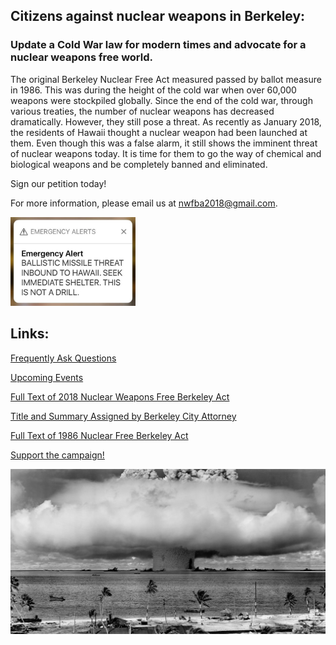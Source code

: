 ## Citizens against nuclear weapons in Berkeley:
### Update a Cold War law for modern times and advocate for a nuclear weapons free world.

The original Berkeley Nuclear Free Act measured passed by ballot measure in 1986. This was during the
height of the cold war when over 60,000 weapons were stockpiled globally. Since the end of the cold
war, through various treaties, the number of nuclear weapons has decreased dramatically. However,
they still pose a threat. As recently as January 2018, the residents of Hawaii thought a nuclear weapon
had been launched at them. Even though this was a false alarm, it still shows the imminent threat of
nuclear weapons today. It is time for them to go the way of chemical and biological weapons and be
completely banned and eliminated.

Sign our petition today!

For more information, please email us at <nwfba2018@gmail.com>.

<img src="img/hawaii-alert.jpg" alt="2018 Hawaii Alert" width="200px">

## Links:

[Frequently Ask Questions](FAQs.md)

[Upcoming Events](events.md)

[Full Text of 2018 Nuclear Weapons Free Berkeley Act](nwfba_2018.pdf)

[Title and Summary Assigned by Berkeley City Attorney](nwfba_2018_summ.pdf)

[Full Text of 1986 Nuclear Free Berkeley Act](nfba_1986.pdf)

[Support the campaign!](support.md)

![Bikini Atoll explosion](img/bikini-atoll.jpg)

